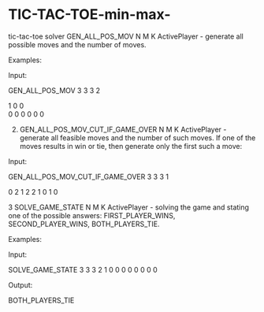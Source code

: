 # TIC-TAC-TOE-min-max-
tic-tac-toe solver
GEN_ALL_POS_MOV N M K ActivePlayer - generate all possible moves and the number of moves.

Examples:

Input:

GEN_ALL_POS_MOV 3 3 3 2
<div>1 0 0</div>
0 0 0
0 0 0

2. GEN_ALL_POS_MOV_CUT_IF_GAME_OVER N M K ActivePlayer - generate all feasible moves and the number of such moves. If one of the moves results in win or tie, then generate only the first such a move:

Input:

GEN_ALL_POS_MOV_CUT_IF_GAME_OVER 3 3 3 1

0 2 1
2 2 1
0 1 0

3 SOLVE_GAME_STATE N M K ActivePlayer - solving the game and stating one of the possible answers: FIRST_PLAYER_WINS, SECOND_PLAYER_WINS, BOTH_PLAYERS_TIE.

Examples:

Input:

SOLVE_GAME_STATE 3 3 3 2
1 0 0
0 0 0
0 0 0

Output:

BOTH_PLAYERS_TIE
